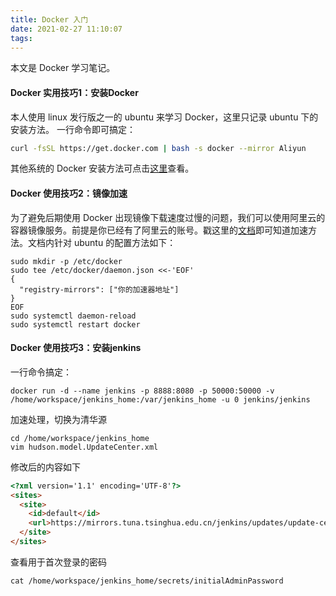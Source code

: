```yaml
---
title: Docker 入门
date: 2021-02-27 11:10:07
tags:
---
```


本文是 Docker 学习笔记。

#### Docker 实用技巧1：安装Docker
本人使用 linux 发行版之一的 ubuntu 来学习 Docker，这里只记录 ubuntu 下的安装方法。
一行命令即可搞定：

```sh
curl -fsSL https://get.docker.com | bash -s docker --mirror Aliyun
```

其他系统的 Docker 安装方法可点击[这里](https://www.runoob.com/docker/ubuntu-docker-install.html)查看。

#### Docker 使用技巧2：镜像加速

为了避免后期使用 Docker 出现镜像下载速度过慢的问题，我们可以使用阿里云的容器镜像服务。前提是你已经有了阿里云的账号。戳这里的[文档](https://cr.console.aliyun.com/cn-shenzhen/instances/mirrors)即可知道加速方法。文档内针对 ubuntu 的配置方法如下：

```shell
sudo mkdir -p /etc/docker
sudo tee /etc/docker/daemon.json <<-'EOF'
{
  "registry-mirrors": ["你的加速器地址"]
}
EOF
sudo systemctl daemon-reload
sudo systemctl restart docker
```

#### Docker 使用技巧3：安装jenkins

一行命令搞定：

```shell
docker run -d --name jenkins -p 8888:8080 -p 50000:50000 -v /home/workspace/jenkins_home:/var/jenkins_home -u 0 jenkins/jenkins
```

加速处理，切换为清华源

```shell
cd /home/workspace/jenkins_home
vim hudson.model.UpdateCenter.xml
```

修改后的内容如下

```html
<?xml version='1.1' encoding='UTF-8'?>
<sites>
  <site>
    <id>default</id>
    <url>https://mirrors.tuna.tsinghua.edu.cn/jenkins/updates/update-center.json</url>
  </site>
</sites>
```

查看用于首次登录的密码

```shell
cat /home/workspace/jenkins_home/secrets/initialAdminPassword
```

